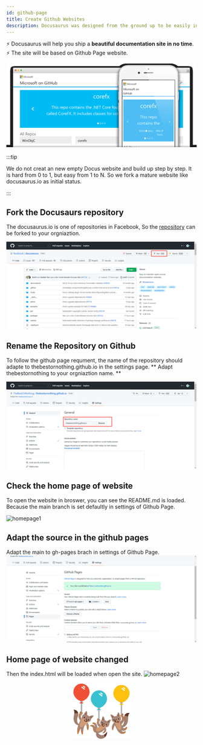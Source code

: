 ```yaml
---
id: github-page
title: Create Github Websites
description: Docusaurus was designed from the ground up to be easily installed and used to get your website up and running quickly.
---
```


⚡️ Docusaurus will help you ship a **beautiful documentation site in no time**.
⚡️ The site will be based on Github Page website.

![Github Page website](/img/docus/microsoft.png)

:::tip

We do not creat an new empty Docus website and build up step by step.
It is hard from 0 to 1, but easy from 1 to N.
So we fork a mature website like docusaurus.io as initial status.

:::

## Fork the Docusaurs repository 
The docusaurus.io is one of repositories in Facebook, So the [repository](https://github.com/facebook/docusaurus) can be forked to your orgniaztion.

![Fork Docusaurus](/img/docus/fork.png)

## Rename the Repository on Github
To follow the github page requment, the name of the repository should adapte to thebestornothing.github.io in the settings page. ** Adapt thebestornothing to your orgniaztion name. **

![Rename Repository](/img/docus/rename.png)

## Check the home page of website
To open the website in broswer, you can see the README.md is loaded. Because the main branch is set defaultly in settings of Github Page.

![homepage1](/img/docus/home1.png)

## Adapt the source in the github pages
Adapt the main to gh-pages brach in settings of Github Page. 
![Adapt Setting](/img/docus/github-pages.png)

## Home page of website changed
Then the index.html will be loaded when open the site.
![homepage2](/img/docus/home2.png)

<center><img src="/img/GettingStartedCongratulations.png" width="150"></img></center>
